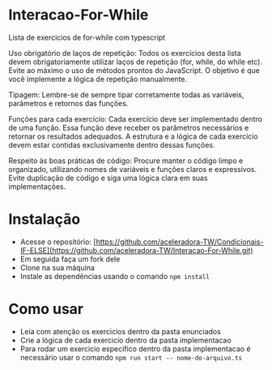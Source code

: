# Interacao-For-While

Lista de exercicios de for-while com typescript

Uso obrigatório de laços de repetição: Todos os exercícios desta lista devem obrigatoriamente utilizar laços de repetição (for, while, do while etc). Evite ao máximo o uso de métodos prontos do JavaScript. O objetivo é que você implemente a lógica de repetição manualmente.

Tipagem: Lembre-se de sempre tipar corretamente todas as variáveis, parâmetros e retornos das funções. 

Funções para cada exercício: Cada exercício deve ser implementado dentro de uma função. Essa função deve receber os parâmetros necessários e retornar os resultados adequados. A estrutura e a lógica de cada exercício devem estar contidas exclusivamente dentro dessas funções.

Respeito às boas práticas de código: Procure manter o código limpo e organizado, utilizando nomes de variáveis e funções claros e expressivos. Evite duplicação de código e siga uma lógica clara em suas implementações.

# Instalação

- Acesse o repositório: [https://github.com/aceleradora-TW/Condicionais-IF-ELSE](https://github.com/aceleradora-TW/Interacao-For-While.git)
- Em seguida faça um fork dele
- Clone na sua máquina
- Instale as dependências usando o comando ``npm install``

# Como usar

- Leia com atenção os exercicios dentro da pasta enunciados 
- Crie a lógica de cada exercicio dentro da pasta implementacao
- Para rodar um exercicio especifico dentro da pasta implementacao é necessário usar o comando ``npm run start -- nome-do-arquivo.ts``
